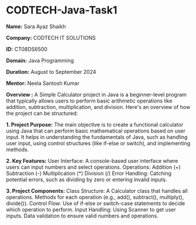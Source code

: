# CODTECH-Java-Task1

**Name:** Sara Ayaz Shaikh

**Company:** CODTECH IT SOLUTIONS

**ID:** CT08DS6500

**Domain:** Java Programming

**Duration:** August to September 2024

**Mentor:** Neela Santosh Kumar

**Overview :** 
A Simple Calculator project in Java is a beginner-level program that typically allows users to perform basic arithmetic operations like addition, subtraction, multiplication, and division. Here's an overview of how the project can be structured:

**1. Project Purpose:**
The main objective is to create a functional calculator using Java that can perform basic mathematical operations based on user input. It helps in understanding the fundamentals of Java, such as handling user input, using control structures (like if-else or switch), and implementing methods.

**2. Key Features:**
User Interface: A console-based user interface where users can input numbers and select operations.
Operations:
Addition (+)
Subtraction (-)
Multiplication (*)
Division (/)
Error Handling: Catching potential errors, such as dividing by zero or entering invalid inputs.

**3. Project Components:**
Class Structure:
A Calculator class that handles all operations.
Methods for each operation (e.g., add(), subtract(), multiply(), divide()).
Control Flow:
Use of if-else or switch-case statements to decide which operation to perform.
Input Handling:
Using Scanner to get user inputs.
Data validation to ensure valid numbers and operations.
